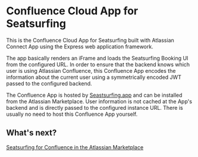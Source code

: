 # Confluence Cloud App for Seatsurfing

This is the Confluence Cloud App for Seatsurfing built with Atlassian Connect App using the Express web application framework.

The app basically renders an iFrame and loads the Seatsurfing Booking UI from the configured URL. In order to ensure that the backend knows which user is using Atlassian Confluence, this Confluence App encodes the information about the current user using a symmetrically encoded JWT passed to the configured backend.

The Confluence App is hosted by [Seastsurfing.app](https://seatsurfing.app) and can be installed from the Atlassian Marketplace. User information is not cached at the App's backend and is directly passed to the configured instance URL. There is usually no need to host this Confluence App yourself.

## What's next?
[Seatsurfing for Confluence in the Atlassian Marketplace](https://marketplace.atlassian.com/apps/1224242/seatsurfing-for-confluence)
